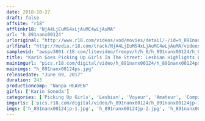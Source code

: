 ```yaml
---
date: 2018-10-27
draft: false
affsite: "r18"
afflinkr18: "NjA4LjEuMS4xLjAuMC4wLjAuMA"
url: "h_891nanx00124"
urloriginal: "http://www.r18.com/videos/vod/movies/detail/-/id=h_891nanx00124"
urlfinal: "http://media.r18.com/track/NjA4LjEuMS4xLjAuMC4wLjAuMA/videos/vod/movies/detail/-/id=h_891nanx00124"
samplevid: "awspv3001.r18.com/litevideo/freepv/h/h_8/h_891nanx00124/h_891nanx00124_dmb_w.mp4"
title: "Karin Goes Picking Up Girls In The Street: Lesbian Highlights Collection - 6 Girls - Karin Sonoda"
mainimgurl: "pics.r18.com/digital/video/h_891nanx00124/h_891nanx00124ps.jpg"
mainimgs: "h_891nanx00124ps.jpg"
releasedate: "June 09, 2017"
duration: 243
productioncomp: "Nanpa HEAVEN"
girls: ['Karin Sonoda']
categories: ['Picking Up Girls', 'Lesbian', 'Voyeur', 'Amateur', 'Compilation', 'Over 4 Hours', 'Hi-Def']
imgurls: ['pics.r18.com/digital/video/h_891nanx00124/h_891nanx00124jp-1.jpg', 'pics.r18.com/digital/video/h_891nanx00124/h_891nanx00124jp-2.jpg', 'pics.r18.com/digital/video/h_891nanx00124/h_891nanx00124jp-3.jpg', 'pics.r18.com/digital/video/h_891nanx00124/h_891nanx00124jp-4.jpg', 'pics.r18.com/digital/video/h_891nanx00124/h_891nanx00124jp-5.jpg', 'pics.r18.com/digital/video/h_891nanx00124/h_891nanx00124jp-6.jpg', 'pics.r18.com/digital/video/h_891nanx00124/h_891nanx00124jp-7.jpg', 'pics.r18.com/digital/video/h_891nanx00124/h_891nanx00124jp-8.jpg', 'pics.r18.com/digital/video/h_891nanx00124/h_891nanx00124jp-9.jpg', 'pics.r18.com/digital/video/h_891nanx00124/h_891nanx00124jp-10.jpg', 'pics.r18.com/digital/video/h_891nanx00124/h_891nanx00124jp-11.jpg', 'pics.r18.com/digital/video/h_891nanx00124/h_891nanx00124jp-12.jpg', 'pics.r18.com/digital/video/h_891nanx00124/h_891nanx00124jp-13.jpg', 'pics.r18.com/digital/video/h_891nanx00124/h_891nanx00124jp-14.jpg', 'pics.r18.com/digital/video/h_891nanx00124/h_891nanx00124jp-15.jpg', 'pics.r18.com/digital/video/h_891nanx00124/h_891nanx00124jp-16.jpg', 'pics.r18.com/digital/video/h_891nanx00124/h_891nanx00124jp-17.jpg', 'pics.r18.com/digital/video/h_891nanx00124/h_891nanx00124jp-18.jpg', 'pics.r18.com/digital/video/h_891nanx00124/h_891nanx00124jp-19.jpg', 'pics.r18.com/digital/video/h_891nanx00124/h_891nanx00124jp-20.jpg']
imgs: ['h_891nanx00124jp-1.jpg', 'h_891nanx00124jp-2.jpg', 'h_891nanx00124jp-3.jpg', 'h_891nanx00124jp-4.jpg', 'h_891nanx00124jp-5.jpg', 'h_891nanx00124jp-6.jpg', 'h_891nanx00124jp-7.jpg', 'h_891nanx00124jp-8.jpg', 'h_891nanx00124jp-9.jpg', 'h_891nanx00124jp-10.jpg', 'h_891nanx00124jp-11.jpg', 'h_891nanx00124jp-12.jpg', 'h_891nanx00124jp-13.jpg', 'h_891nanx00124jp-14.jpg', 'h_891nanx00124jp-15.jpg', 'h_891nanx00124jp-16.jpg', 'h_891nanx00124jp-17.jpg', 'h_891nanx00124jp-18.jpg', 'h_891nanx00124jp-19.jpg', 'h_891nanx00124jp-20.jpg']
---
```

